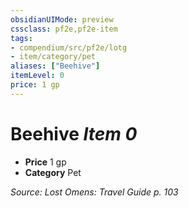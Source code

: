 ```yaml
---
obsidianUIMode: preview
cssclass: pf2e,pf2e-item
tags:
- compendium/src/pf2e/lotg
- item/category/pet
aliases: ["Beehive"]
itemLevel: 0
price: 1 gp
---
```

# Beehive *Item 0*  

- **Price** 1 gp
- **Category** Pet



*Source: Lost Omens: Travel Guide p. 103*